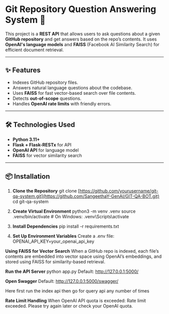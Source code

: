 # Git Repository Question Answering System 🚀

This project is a **REST API** that allows users to ask questions about a given **GitHub repository** and get answers based on the repo’s contents. It uses **OpenAI's language models** and **FAISS** (Facebook AI Similarity Search) for efficient document retrieval.

---

## ✨ Features

- Indexes GitHub repository files.
- Answers natural language questions about the codebase.
- Uses **FAISS** for fast vector-based search over file contents.
- Detects **out-of-scope** questions.
- Handles **OpenAI rate limits** with friendly errors.

---

## 🛠️ Technologies Used

- **Python 3.11+**
- **Flask + Flask-RESTx** for API
- **OpenAI API** for language model
- **FAISS** for vector similarity search

---

## 📦 Installation

1. **Clone the Repository**
   git clone [https://github.com/yourusername/git-qa-system.git](https://github.com/SangeethaY-GenAI/GIT-QA-BOT.git)
   cd git-qa-system

2.  **Create Virtual Environment**
    python3 -m venv .venv
    source .venv/bin/activate  # On Windows: .venv\Scripts\activate

3.  **Install Dependencies**
    pip install -r requirements.txt

4.  **Set Up Environment Variables**
    Create a .env file:
    OPENAI_API_KEY=your_openai_api_key
    
**Using FAISS for Vector Search**
When a GitHub repo is indexed, each file’s contents are embedded into vector space using OpenAI’s embeddings, and stored using FAISS for similarity-based retrieval.

**Run the API Server**
python app.py
Default: http://127.0.0.1:5000/

**Open Swagger**
Default: http://127.0.0.1:5000/swagger/

Here first run the index api then go for query api any number of times

**Rate Limit Handling**
When OpenAI API quota is exceeded:
Rate limit exceeded. Please try again later or check your OpenAI quota.



